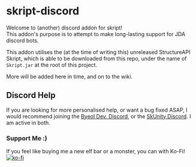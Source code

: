 # skript-discord  
Welcome to (another) discord addon for skript!  
This addon's purpose is to attempt to make long-lasting support for JDA discord bots.  

This addon utilises the (at the time of writing this) unreleased StructureAPI Skript, which is able to be downloaded 
from this repo, under the name of `Skript.jar` at the root of this project.  

More will be added here in time, and on to the wiki.

## Discord Help
If you are looking for more personalised help, or want a bug fixed ASAP, I would recommend joining the [Byeol
Dev. Discord](https://discord.gg/3RWFg2xDBF), or the [SkUnity Discord](https://discord.gg/Skript). I am active in both.

### Support Me :)
If you feel like buying me a new elf bar or a monster, you can with Ko-Fi!  
[![ko-fi](https://ko-fi.com/img/githubbutton_sm.svg)](https://ko-fi.com/F2F6F9PEW)
